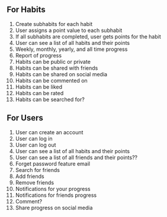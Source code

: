 ## For Habits
1. Create subhabits for each habit
2. User assigns a point value to each subhabit
4. If all subhabits are completed, user gets points for the habit
5. User can see a list of all habits and their points
6. Weekly, monthly, yearly, and all time progress
7. Report of progress
8. Habits can be public or private
9. Habits can be shared with friends
10. Habits can be shared on social media
11. Habits can be commented on
12. Habits can be liked
13. Habits can be rated
14. Habits can be searched for?

## For Users
1. User can create an account
2. User can log in
3. User can log out
4. User can see a list of all habits and their points
5. User can see a list of all friends and their points??
6. Forget password feature email
7. Search for friends
8. Add friends
9. Remove friends
10. Notifications for your progress
11. Notifications for friends progress
12. Comment?
13. Share progress on social media
